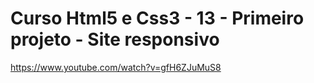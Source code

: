 # Curso Html5 e Css3 - 13 - Primeiro projeto - Site responsivo

https://www.youtube.com/watch?v=gfH6ZJuMuS8